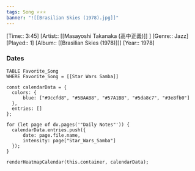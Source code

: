 ```yaml
---
tags: Song ⭐⭐⭐ 
banner: "![[Brasilian Skies (1978).jpg]]"
---
```

[Time:: 3:45]
[Artist:: [[Masayoshi Takanaka (高中正義)]] ]
[Genre:: Jazz]
[Played:: 1]
[Album:: [[Brasilian Skies (1978)]]]
[Year:: 1978]
### Dates
````dataview
TABLE Favorite_Song
WHERE Favorite_Song = [[Star Wars Samba]]
````
  ```dataviewjs
const calendarData = { 
	colors: { 
		blue: ["#9ccfd8", "#5BAAB8", "#57A1BB", "#5da8c7", "#3e8fb0"] 
	}, 
	entries: [] 
}; 

for (let page of dv.pages('"Daily Notes"')) { 
	calendarData.entries.push({ 
		date: page.file.name, 
		intensity: page["Star_Wars_Samba"]
	}); 
} 

renderHeatmapCalendar(this.container, calendarData);
```
